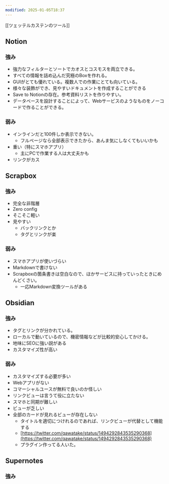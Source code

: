 ```yaml
---
modified: 2025-01-05T18:37
---
```

  

[[ツェッテルカステンのツール]]

  

## Notion

### 強み

- 強力なフィルターとソートでカオスとコスモスを両立できる。
- すべての情報を詰め込んだ究極のBoxを作れる。
- GUIがとても優れている。複数人での作業にとても向いている。
- 様々な装飾ができ、見やすいドキュメントを作成することができる
- Save to Notionの存在。参考資料リストを作りやすい。
- データベースを設計することによって、Webサービスのようなものをノーコードで作ることができる。

### 弱み

- インラインだと100件しか表示できない。
    - フルページなら全部表示できたから、あんま気にしなくてもいいかも
- 重い（特にスマホアプリ）
    - 主にPCで作業する人は大丈夫かも
- リンクがカス

  

## Scrapbox

### 強み

- 完全な非階層
- Zero config
- そこそこ軽い
- 見やすい
    - バックリンクとか
    - タグとリンクが楽

### 弱み

- スマホアプリが使いづらい
- Markdownで書けない
- Scrapboxの箇条書きは空白なので、ほかサービスに持っていったときにめんどくさい。
    - 一応Markdown変換ツールがある

  

  

## Obsidian

### 強み

- タグとリンクが分かれている。
- ローカルで動いているので、機密情報などが比較的安心してかける。
- 地味にSEOに強い説がある
- カスタマイズ性が高い

  

### 弱み

- カスタマイズする必要が多い
- Webアプリがない
- コマーシャルユースが無料で良いのか怪しい
- リンクビューは言うて役に立たない
- スマホと同期が難しい
- ビューが乏しい
- 全部のカードが見れるビューが存在しない
    - タイトルを適切につけれるのであれば、リンクビューが代替として機能する
    - [https://twitter.com/qawatake/status/1494292843535290368](https://twitter.com/qawatake/status/1494292843535290368)
    - プラグイン作ってる人いた。

  

  

## Supernotes

### 強み